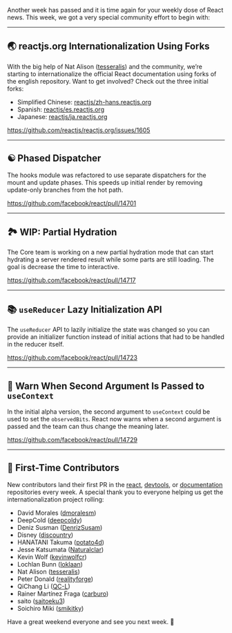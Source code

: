 Another week has passed and it is time again for your weekly dose of React news. This week, we got a very special community effort to begin with:

---

## 🌏 reactjs.org Internationalization Using Forks

With the big help of Nat Alison ([tesseralis](https://github.com/tesseralis)) and the community, we’re starting to internationalize the official React documentation using forks of the english repository. Want to get involved? Check out the three initial forks:

- Simplified Chinese: [reactjs/zh-hans.reactjs.org](https://github.com/reactjs/zh-hans.reactjs.org)
- Spanish: [reactjs/es.reactjs.org](https://github.com/reactjs/es.reactjs.org)
- Japanese: [reactjs/ja.reactjs.org](https://github.com/reactjs/ja.reactjs.org)

https://github.com/reactjs/reactjs.org/issues/1605

---

## ☯️ Phased Dispatcher

The hooks module was refactored to use separate dispatchers for the mount and update phases. This speeds up initial render by removing update-only branches from the hot path.

https://github.com/facebook/react/pull/14701

---

## 🏞 WIP: Partial Hydration

The Core team is working on a new partial hydration mode that can start hydrating a server rendered result while some parts are still loading. The goal is decrease the time to interactive.

https://github.com/facebook/react/pull/14717

---

## 📚 `useReducer` Lazy Initialization API

The `useReducer` API to lazily initialize the state was changed so you can provide an initializer function instead of initial actions that had to be handled in the reducer itself.

https://github.com/facebook/react/pull/14723

---

## 📌 Warn When Second Argument Is Passed to `useContext`

In the initial alpha version, the second argument to `useContext` could be used to set the `observedBits`. React now warns when a second argument is passed and the team can thus change the meaning later.

https://github.com/facebook/react/pull/14729

---

## 👏 First-Time Contributors

New contributors land their first PR in the [react](https://github.com/facebook/react), [devtools](https://github.com/facebook/react-devtools), or [documentation](https://github.com/reactjs/reactjs.org) repositories every week. A special thank you to everyone helping us get the internationalization project rolling:

 - David Morales ([dmoralesm](https://github.com/dmoralesm))
 - DeepCold ([deepcoldy](https://github.com/deepcoldy))
 - Deniz Susman ([DenrizSusam](https://github.com/DenrizSusam))
 - Disney ([discountry](https://github.com/discountry))
 - HANATANI Takuma ([potato4d](https://github.com/potato4d))
 - Jesse Katsumata ([Naturalclar](https://github.com/Naturalclar))
 - Kevin Wolf ([kevinwolfcr](https://github.com/kevinwolfcr))
 - Lochlan Bunn ([loklaan](https://github.com/loklaan))
 - Nat Alison ([tesseralis](https://github.com/tesseralis))
 - Peter Donald ([realityforge](https://github.com/realityforge))
 - QiChang Li ([QC-L](https://github.com/QC-L))
 - Rainer Martínez Fraga ([carburo](https://github.com/carburo))
 - saito ([saitoeku3](https://github.com/saitoeku3))
 - Soichiro Miki ([smikitky](https://github.com/smikitky))

Have a great weekend everyone and see you next week. 👋
